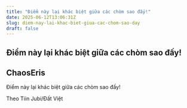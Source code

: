 ```yaml
---
title: "Điểm này lại khác biệt giữa các chòm sao đấy!"
date: 2025-06-12T13:06:31Z
slug: diem-nay-lai-khac-biet-giua-cac-chom-sao-day
draft: false
---
```


## Điểm này lại khác biệt giữa các chòm sao đấy!

## ChaosEris

Điểm này lại khác biệt giữa các chòm sao đấy! ​

















Theo Tiin Jubi/Đất Việt​